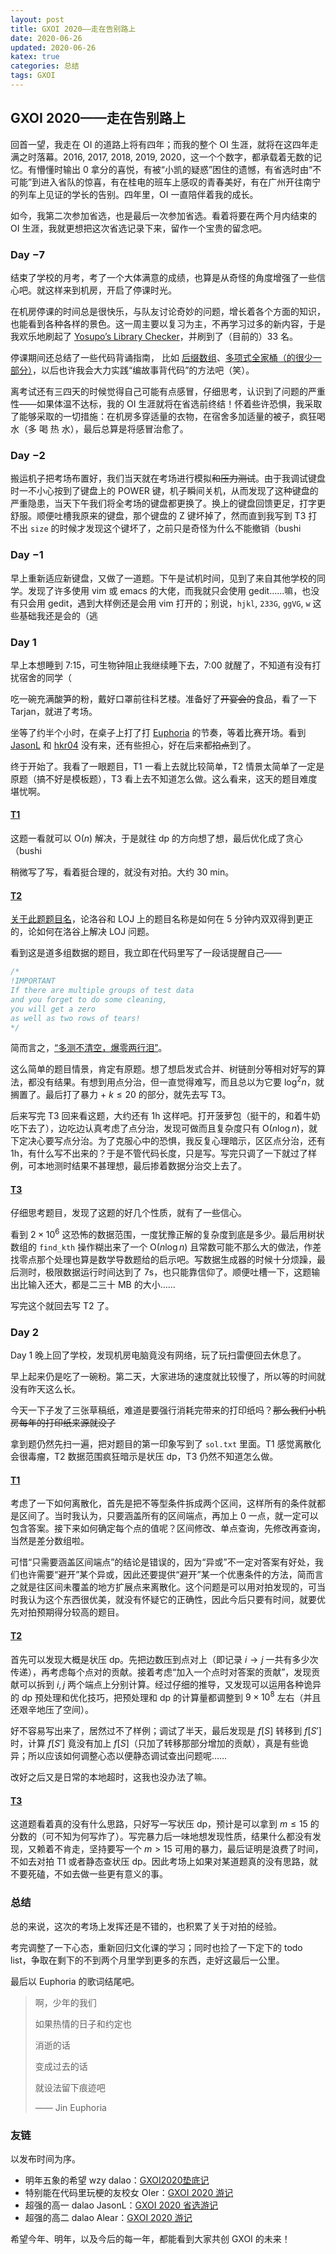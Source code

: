 ```yaml
---
layout: post
title: GXOI 2020——走在告别路上
date: 2020-06-26
updated: 2020-06-26
katex: true
categories: 总结
tags: GXOI
---
```


## GXOI 2020——走在告别路上

回首一望，我走在 OI 的道路上将有四年；而我的整个 OI 生涯，就将在这四年走满之时落幕。2016, 2017, 2018, 2019, 2020，这一个个数字，都承载着无数的记忆。有懵懂时输出 $0$ 拿分的喜悦，有被“小凯的疑惑”困住的遗憾，有省选时由“不可能”到进入省队的惊喜，有在桂电的班车上感叹的青春美好，有在广州开往南宁的列车上见证的学长的告别。四年里，OI 一直陪伴着我的成长。

如今，我第二次参加省选，也是最后一次参加省选。看着将要在两个月内结束的 OI 生涯，我就更想把这次省选记录下来，留作一个宝贵的留念吧。

<!-- more -->

### Day $-7$

结束了学校的月考，考了一个大体满意的成绩，也算是从奇怪的角度增强了一些信心吧。就这样来到机房，开启了停课时光。

在机房停课的时间总是很快乐，与队友讨论奇妙的问题，增长着各个方面的知识，也能看到各种各样的景色。这一周主要以复习为主，不再学习过多的新内容，于是我欢乐地刷起了 [Yosupo’s Library Checker](https://judge.yosupo.jp/)，并刷到了（目前的）$33$ 名。

停课期间还总结了一些代码背诵指南， 比如 [后缀数组](https://www.luogu.com.cn/blog/Sweetlemon/bucket-radix-suffix-sort)、[多项式全家桶（的很少一部分）](https://www.luogu.com.cn/blog/Sweetlemon/how-to-recite-polynomial-algorithm)，以后也许我会大力实践“编故事背代码”的方法吧（笑）。

离考试还有三四天的时候觉得自己可能有点感冒，仔细思考，认识到了问题的严重性——如果体温不达标，我的 OI 生涯就将在省选前终结！怀着些许恐惧，我采取了能够采取的一切措施：在机房多穿适量的衣物，在宿舍多加适量的被子，疯狂喝水（多 喝 热 水），最后总算是将感冒治愈了。

### Day $-2$

搬运机子把考场布置好，我们当天就在考场进行模拟~~和压力测试~~。由于我调试键盘时一不小心按到了键盘上的 POWER 键，机子瞬间关机，从而发现了这种键盘的严重隐患，当天下午我们将全考场的键盘都更换了。换上的键盘回馈更足，打字更舒服。顺便吐槽我原来的键盘，那个键盘的 Z 键坏掉了，然而直到我写到 T3 打不出 `size` 的时候才发现这个键坏了，之前只是奇怪为什么不能撤销（bushi

### Day $-1$

早上重新适应新键盘，又做了一道题。下午是试机时间，见到了来自其他学校的同学。发现了许多使用 vim 或 emacs 的大佬，而我就只会使用 gedit……嘛，也没有只会用 gedit，遇到大样例还是会用 vim 打开的；别说，`hjkl`, `233G`, `ggVG`, `w` 这些基础我还是会的（逃

### Day $1$

早上本想睡到 7:15，可生物钟阻止我继续睡下去，7:00 就醒了，不知道有没有打扰宿舍的同学（

吃一碗充满酸笋的粉，戴好口罩前往科艺楼。准备好了~~开宴会的~~食品，看了一下 Tarjan，就进了考场。

坐等了约半个小时，在桌子上打了打 [Euphoria](https://zh.moegirl.org/Euphoria(%E6%AD%8C%E6%9B%B2)) 的节奏，等着比赛开场。看到 [JasonL](https://www.luogu.com.cn/user/137422) 和 [hkr04](https://www.luogu.com.cn/user/111528) 没有来，还有些担心，好在后来都~~掐点~~到了。

终于开始了。我看了一眼题目，T1 一看上去就比较简单，T2 情景太简单了一定是原题（搞不好是模板题），T3 看上去不知道怎么做。这么看来，这天的题目难度堪忧啊。

#### [T1](https://www.luogu.com.cn/problem/P6625)

这题一看就可以 $\mathrm{O}(n)$ 解决，于是就往 dp 的方向想了想，最后优化成了贪心（bushi

稍微写了写，看着挺合理的，就没有对拍。大约 30 min。

#### [T2](https://www.luogu.com.cn/problem/P6626)

[关于此题题目名](https://www.luogu.com.cn/discuss/show/233857)，论洛谷和 LOJ 上的题目名称是如何在 5 分钟内双双得到更正的，论如何在洛谷上解决 LOJ 问题。

看到这是道多组数据的题目，我立即在代码里写了一段话提醒自己——

```cpp
/*
!IMPORTANT
If there are multiple groups of test data
and you forget to do some cleaning,
you will get a zero
as well as two rows of tears!
*/
```

简而言之，[“多测不清空，爆零两行泪”](https://www.luogu.com.cn/problem/P5289)。

这么简单的题目情景，肯定有原题。想了想启发式合并、树链剖分等相对好写的算法，都没有结果。有想到用点分治，但一直觉得难写，而且总以为它要 $\log^2n$，就搁置了。最后打了暴力 + $k\le 20$ 的部分，就先去写 T3。

后来写完 T3 回来看这题，大约还有 1h 这样吧。打开菠萝包（挺干的，和着牛奶吃下去了），边吃边认真考虑了点分治，发现可做而且复杂度只有 $\mathrm{O}(n\log n)$，就下定决心要写点分治。为了克服心中的恐惧，我反复心理暗示，区区点分治，还有 1h，有什么写不出来的？于是不管代码长度，只是写。写完只调了一下就过了样例，可本地测时结果不甚理想，最后掺着数据分治交上去了。

#### [T3](https://www.luogu.com.cn/problem/P6619)

仔细思考题目，发现了这题的好几个性质，就有了一些信心。

看到 $2\times 10^6$ 这恐怖的数据范围，一度犹豫正解的复杂度到底是多少。最后用树状数组的 `find_kth` 操作糊出来了一个 $\mathrm{O}(n\log n)$ 且常数可能不那么大的做法，作差找零点那个处理也算是数学导数题给的启示吧。写数据生成器的时候十分烦躁，最后测时，极限数据运行时间达到了 $7\mathrm{s}$，也只能靠信仰了。顺便吐槽一下，这题输出比输入还大，都是二三十 MB 的大小……

写完这个就回去写 T2 了。

### Day $2$

Day 1 晚上回了学校，发现机房电脑竟没有网络，玩了玩扫雷便回去休息了。

早上起来仍是吃了一碗粉。第二天，大家进场的速度就比较慢了，所以等的时间就没有昨天这么长。

今天一下子发了三张草稿纸，难道是要强行消耗完带来的打印纸吗？~~那么我们小机房每年的打印纸来源就没了~~

拿到题仍然先扫一遍，把对题目的第一印象写到了 $\mathtt{sol.txt}$ 里面。T1 感觉离散化会很毒瘤，T2 数据范围疯狂暗示是状压 dp，T3 仍然不知道怎么做。

#### [T1](https://www.luogu.com.cn/problem/P6627)

考虑了一下如何离散化，首先是把不等型条件拆成两个区间，这样所有的条件就都是区间了。当时我认为，只要涵盖所有的区间端点，再加上 $0$ 一点，就一定可以包含答案。接下来如何确定每个点的值呢？区间修改、单点查询，先修改再查询，当然是差分数组啦。

可惜“只需要涵盖区间端点”的结论是错误的，因为“异或”不一定对答案有好处，我们也许需要“避开”某个异或，因此还要提供“避开”某一个优惠条件的方法，简而言之就是往区间未覆盖的地方扩展点来离散化。这个问题是可以用对拍发现的，可当时我认为这个东西很优美，就没有怀疑它的正确性，因此今后只要有时间，就要优先对拍预期得分较高的题目。

#### [T2](https://www.luogu.com.cn/problem/P6622)

首先可以发现大概是状压 dp。先把边数压到点对上（即记录 $i\to j$ 一共有多少次传递），再考虑每个点对的贡献。接着考虑“加入一个点时对答案的贡献”，发现贡献可以拆到 $i,j$ 两个端点上分别计算。经过仔细的推导，又发现可以运用各种诡异的 dp 预处理和优化技巧，把预处理和 dp 的计算量都调整到 $9\times 10^8$ 左右（并且还艰辛地压了空间）。

好不容易写出来了，居然过不了样例；调试了半天，最后发现是 $f[S]$ 转移到 $f[S']$ 时，计算 $f[S']$ 竟没有加上 $f[S]$（只加了转移那部分增加的贡献），真是有些诡异；所以应该如何调整心态以便静态调试查出问题呢……

改好之后又是日常的本地超时，这我也没办法了嘛。

#### [T3](https://www.luogu.com.cn/problem/P6628)

这道题看着真的没有什么思路，只好写一写状压 dp，预计是可以拿到 $m\le 15$ 的分数的（可不知为何写炸了）。写完暴力后一味地想发现性质，结果什么都没有发现，又赖着不肯走，坚持要写一个 $m>15$ 可用的暴力，最后证明是浪费了时间，不如去对拍 T1 或者静态查状压 dp。因此考场上如果对某道题真的没有思路，就不要死磕，不如去做一些更有意义的事。

### 总结

总的来说，这次的考场上发挥还是不错的，也积累了关于对拍的经验。

考完调整了一下心态，重新回归文化课的学习；同时也捡了一下定下的 todo list，争取在剩下的不到两个月里学到更多的东西，走好这最后一公里。

最后以 Euphoria 的歌词结尾吧。

> 啊，少年的我们
>
> 如果热情的日子和约定也
>
> 消逝的话
>
> 变成过去的话
>
> 就设法留下痕迹吧
>
> —— Jin Euphoria

### 友链

以发布时间为序。

- 明年五象的希望 wzy dalao：[GXOI2020垫底记](https://www.luogu.com.cn/blog/GamerDiaosi/gxoi2020-dian-di-ji)
- 特别能在代码里玩梗的友校女 OIer：[GXOI 2020 游记](https://yuwenzhou-sakana-chn.blog.luogu.org/gxoi-2020-you-ji)
- 超强的高一 dalao JasonL：[GXOI 2020 省选游记](https://www.luogu.com.cn/blog/JasonL/gxoi-2020)
- 超强的高二 dalao Alear：[GXOI 2020 游记](https://www.luogu.com.cn/blog/Alear/gxoi-2020-you-ji)

希望今年、明年，以及今后的每一年，都能看到大家共创 GXOI 的未来！
